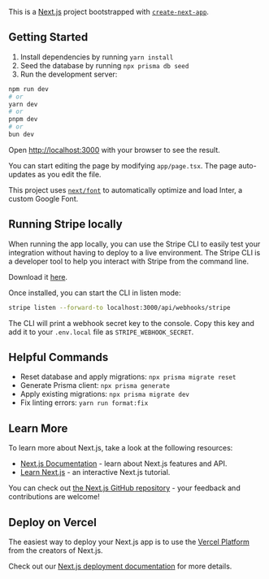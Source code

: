 This is a [Next.js](https://nextjs.org/) project bootstrapped with [`create-next-app`](https://github.com/vercel/next.js/tree/canary/packages/create-next-app).

## Getting Started

1. Install dependencies by running `yarn install`
2. Seed the database by running `npx prisma db seed`
3. Run the development server:

```bash
npm run dev
# or
yarn dev
# or
pnpm dev
# or
bun dev
```

Open [http://localhost:3000](http://localhost:3000) with your browser to see the result.

You can start editing the page by modifying `app/page.tsx`. The page auto-updates as you edit the file.

This project uses [`next/font`](https://nextjs.org/docs/basic-features/font-optimization) to automatically optimize and load Inter, a custom Google Font.

## Running Stripe locally
When running the app locally, you can use the Stripe CLI to easily test your integration without having to deploy to a live environment. The Stripe CLI is a developer tool to help you interact with Stripe from the command line.

Download it [here](https://stripe.com/docs/stripe-cli#install).

Once installed, you can start the CLI in listen mode:

```bash
stripe listen --forward-to localhost:3000/api/webhooks/stripe
```

The CLI will print a webhook secret key to the console. Copy this key and add it to your `.env.local` file as `STRIPE_WEBHOOK_SECRET`.

## Helpful Commands

- Reset database and apply migrations: `npx prisma migrate reset`
- Generate Prisma client: `npx prisma generate`
- Apply existing migrations: `npx prisma migrate dev`
- Fix linting errors: `yarn run format:fix`

## Learn More

To learn more about Next.js, take a look at the following resources:

- [Next.js Documentation](https://nextjs.org/docs) - learn about Next.js features and API.
- [Learn Next.js](https://nextjs.org/learn) - an interactive Next.js tutorial.

You can check out [the Next.js GitHub repository](https://github.com/vercel/next.js/) - your feedback and contributions are welcome!

## Deploy on Vercel

The easiest way to deploy your Next.js app is to use the [Vercel Platform](https://vercel.com/new?utm_medium=default-template&filter=next.js&utm_source=create-next-app&utm_campaign=create-next-app-readme) from the creators of Next.js.

Check out our [Next.js deployment documentation](https://nextjs.org/docs/deployment) for more details.
